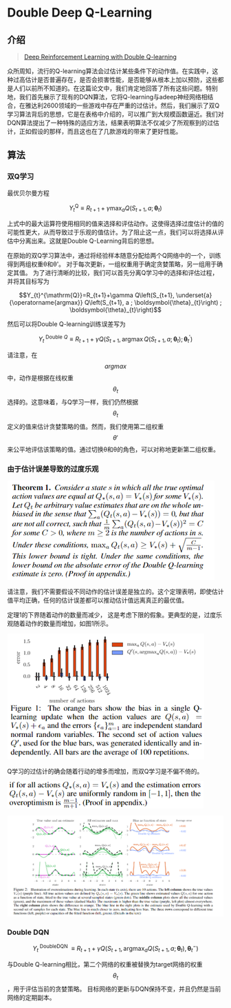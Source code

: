 # Double Deep Q-Learning

## 介绍

> [Deep Reinforcement Learning with Double Q-learning](https://arxiv.org/pdf/1509.06461.pdf)

众所周知，流行的Q-learning算法会过估计某些条件下的动作值。在实践中，这种过高估计是否普遍存在，是否会损害性能，是否能够从根本上加以预防，这些都是人们以前所不知道的。在这篇论文中，我们肯定地回答了所有这些问题。特别地，我们首先展示了现有的DQN算法，它将Q-learning与adeep神经网络相结合，在雅达利2600领域的一些游戏中存在严重的过估计。然后，我们展示了双Q学习算法背后的思想，它是在表格中介绍的，可以推广到大规模函数逼近。我们对DQN算法提出了一种特殊的适应方法，结果表明算法不仅减少了所观察到的过估计，正如假设的那样，而且这也在了几款游戏的带来了更好性能。

## 算法

### 双Q学习

最优贝尔曼方程

$$Y_{t}^{\mathrm{Q}} \equiv R_{t+1}+\gamma \max _{a} Q\left(S_{t+1}, a ; \boldsymbol{\theta}_{t}\right)$$ 

上式中的最大运算符使用相同的值来选择和评估动作。这使得选择过度估计的值的可能性更大，从而导致过于乐观的值估计。为了阻止这一点，我们可以将选择从评估中分离出来。这就是Double Q-Learning背后的思想。

在原始的双Q学习算法中，通过将经验样本随意分配给两个Q网络中的一个，训练得到两组权重θ和θ'。 对于每次更新，一组权重用于确定贪婪策略，另一组用于确定其值。 为了进行清晰的比较，我们可以首先分离Q学习中的选择和评估过程，并将其目标写为

$$Y_{t}^{\mathrm{Q}}=R_{t+1}+\gamma Q\left(S_{t+1}, \underset{a}{\operatorname{argmax}} Q\left(S_{t+1}, a ; \boldsymbol{\theta}_{t}\right) ; \boldsymbol{\theta}_{t}\right)$$ 

然后可以将Double Q-learning训练误差写为

$$Y_{t}^{\text { Double } Q} \equiv R_{t+1}+\gamma Q\left(S_{t+1}, \operatorname{argmax} Q\left(S_{t+1}, a ; \boldsymbol{\theta}_{t}\right) ; \boldsymbol{\theta}_{t}^{\prime}\right)$$ 

请注意，在 $$argmax$$ 中，动作是根据在线权重$$θ_t$$选择的。这意味着，与Q学习一样，我们仍然根据 $$θ_t$$ 定义的值来估计贪婪策略的值。然而，我们使用第二组权重 $$θ′$$ 来公平地评估该策略的值。通过切换θ和θ的角色，可以对称地更新第二组权重。

### 由于估计误差导致的过度乐观

![](../../.gitbook/assets/image%20%289%29.png)

请注意，我们不需要假设不同动作的估计误差是独立的。这个定理表明，即使估计值平均正确，任何的估计误差都可以推动估计值远离真正的最优值。

定理1的下界随着动作的数量而减少， 这是考虑下限的假象。更典型的是，过度乐观随着动作的数量而增加，如图1所示。

![](../../.gitbook/assets/image%20%286%29.png)

Q学习的过估计的确会随着行动的增多而增加，而双Q学习是不偏不倚的。

![](../../.gitbook/assets/image%20%285%29.png)

![](../../.gitbook/assets/image%20%281%29.png)

### Double DQN

$$Y_{t}^{\text { DoubleDQN } } \equiv R_{t+1}+\gamma Q\left(S_{t+1}, \operatorname{argmax}_{a} Q\left(S_{t+1}, a ; \boldsymbol{\theta}_{t}\right), \boldsymbol{\theta}_{t}^{-}\right)$$ 

与Double Q-learning相比，第二个网络的权重被替换为target网络的权重 $$θ_t$$ ，用于评估当前的贪婪策略。 目标网络的更新与DQN保持不变，并且仍然是当前网络的定期副本。

